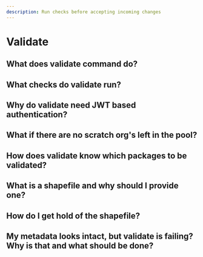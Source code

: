```yaml
---
description: Run checks before accepting incoming changes
---
```


# Validate

## What does validate command do?

## What checks do validate run?

## Why do validate need JWT based authentication?

## What if there are no scratch org's left in the pool?

## How does validate know which packages to be validated?

## What is a shapefile and why should I provide one?

## How do I get hold of the shapefile?

## My metadata looks intact, but validate is failing? Why is that and what should be done?







